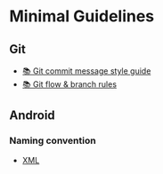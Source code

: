# Minimal Guidelines

## Git
- [📚 Git commit message style guide](/git/commit_message.md)
- [📚 Git flow & branch rules](/git/git_flow.md)

## Android
### Naming convention
- [XML](/android/naming_convention/xml.md)
